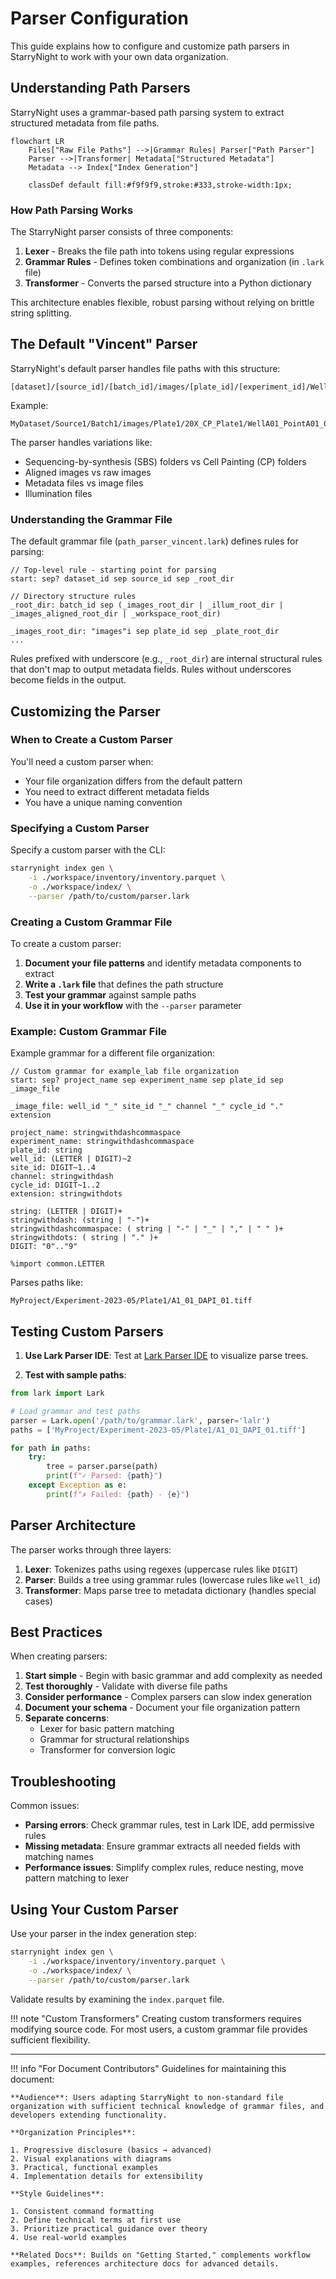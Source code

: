 # Parser Configuration

This guide explains how to configure and customize path parsers in StarryNight to work with your own data organization.

## Understanding Path Parsers

StarryNight uses a grammar-based path parsing system to extract structured metadata from file paths.

```mermaid
flowchart LR
    Files["Raw File Paths"] -->|Grammar Rules| Parser["Path Parser"]
    Parser -->|Transformer| Metadata["Structured Metadata"]
    Metadata --> Index["Index Generation"]

    classDef default fill:#f9f9f9,stroke:#333,stroke-width:1px;
```

### How Path Parsing Works

The StarryNight parser consists of three components:

1. **Lexer** - Breaks the file path into tokens using regular expressions
2. **Grammar Rules** - Defines token combinations and organization (in `.lark` file)
3. **Transformer** - Converts the parsed structure into a Python dictionary

This architecture enables flexible, robust parsing without relying on brittle string splitting.

## The Default "Vincent" Parser

StarryNight's default parser handles file paths with this structure:

```
[dataset]/[source_id]/[batch_id]/images/[plate_id]/[experiment_id]/Well[well_id]_Point[site_id]_[index]_Channel[channels]_Seq[sequence].ome.tiff
```

Example:
```
MyDataset/Source1/Batch1/images/Plate1/20X_CP_Plate1/WellA01_PointA01_0_ChannelDAPI,AF488,AF647_Seq0.ome.tiff
```

The parser handles variations like:

- Sequencing-by-synthesis (SBS) folders vs Cell Painting (CP) folders
- Aligned images vs raw images
- Metadata files vs image files
- Illumination files

### Understanding the Grammar File

The default grammar file (`path_parser_vincent.lark`) defines rules for parsing:

```
// Top-level rule - starting point for parsing
start: sep? dataset_id sep source_id sep _root_dir

// Directory structure rules
_root_dir: batch_id sep (_images_root_dir | _illum_root_dir | _images_aligned_root_dir | _workspace_root_dir)

_images_root_dir: "images"i sep plate_id sep _plate_root_dir
...
```

Rules prefixed with underscore (e.g., `_root_dir`) are internal structural rules that don't map to output metadata fields. Rules without underscores become fields in the output.

## Customizing the Parser

### When to Create a Custom Parser

You'll need a custom parser when:

- Your file organization differs from the default pattern
- You need to extract different metadata fields
- You have a unique naming convention

### Specifying a Custom Parser

Specify a custom parser with the CLI:

```sh
starrynight index gen \
    -i ./workspace/inventory/inventory.parquet \
    -o ./workspace/index/ \
    --parser /path/to/custom/parser.lark
```

### Creating a Custom Grammar File

To create a custom parser:

1. **Document your file patterns** and identify metadata components to extract
2. **Write a `.lark` file** that defines the path structure
3. **Test your grammar** against sample paths
4. **Use it in your workflow** with the `--parser` parameter

### Example: Custom Grammar File

Example grammar for a different file organization:

```
// Custom grammar for example_lab file organization
start: sep? project_name sep experiment_name sep plate_id sep _image_file

_image_file: well_id "_" site_id "_" channel "_" cycle_id "." extension

project_name: stringwithdashcommaspace
experiment_name: stringwithdashcommaspace
plate_id: string
well_id: (LETTER | DIGIT)~2
site_id: DIGIT~1..4
channel: stringwithdash
cycle_id: DIGIT~1..2
extension: stringwithdots

string: (LETTER | DIGIT)+
stringwithdash: (string | "-")+
stringwithdashcommaspace: ( string | "-" | "_" | "," | " " )+
stringwithdots: ( string | "." )+
DIGIT: "0".."9"

%import common.LETTER
```

Parses paths like:
```
MyProject/Experiment-2023-05/Plate1/A1_01_DAPI_01.tiff
```

## Testing Custom Parsers

1. **Use Lark Parser IDE**: Test at [Lark Parser IDE](https://www.lark-parser.org/ide/) to visualize parse trees.

2. **Test with sample paths**:

```python
from lark import Lark

# Load grammar and test paths
parser = Lark.open('/path/to/grammar.lark', parser='lalr')
paths = ['MyProject/Experiment-2023-05/Plate1/A1_01_DAPI_01.tiff']

for path in paths:
    try:
        tree = parser.parse(path)
        print(f"✓ Parsed: {path}")
    except Exception as e:
        print(f"✗ Failed: {path} - {e}")
```

## Parser Architecture

The parser works through three layers:

1. **Lexer**: Tokenizes paths using regexes (uppercase rules like `DIGIT`)
2. **Parser**: Builds a tree using grammar rules (lowercase rules like `well_id`)
3. **Transformer**: Maps parse tree to metadata dictionary (handles special cases)

## Best Practices

When creating parsers:

1. **Start simple** - Begin with basic grammar and add complexity as needed
2. **Test thoroughly** - Validate with diverse file paths
3. **Consider performance** - Complex parsers can slow index generation
4. **Document your schema** - Document your file organization pattern
5. **Separate concerns**:
      - Lexer for basic pattern matching
      - Grammar for structural relationships
      - Transformer for conversion logic

## Troubleshooting

Common issues:

- **Parsing errors**: Check grammar rules, test in Lark IDE, add permissive rules
- **Missing metadata**: Ensure grammar extracts all needed fields with matching names
- **Performance issues**: Simplify complex rules, reduce nesting, move pattern matching to lexer

## Using Your Custom Parser

Use your parser in the index generation step:

```sh
starrynight index gen \
    -i ./workspace/inventory/inventory.parquet \
    -o ./workspace/index/ \
    --parser /path/to/custom/parser.lark
```

Validate results by examining the `index.parquet` file.

!!! note "Custom Transformers"
    Creating custom transformers requires modifying source code. For most users, a custom grammar file provides sufficient flexibility.

---

!!! info "For Document Contributors"
    Guidelines for maintaining this document:

    **Audience**: Users adapting StarryNight to non-standard file organization with sufficient technical knowledge of grammar files, and developers extending functionality.

    **Organization Principles**:

    1. Progressive disclosure (basics → advanced)
    2. Visual explanations with diagrams
    3. Practical, functional examples
    4. Implementation details for extensibility

    **Style Guidelines**:

    1. Consistent command formatting
    2. Define technical terms at first use
    3. Prioritize practical guidance over theory
    4. Use real-world examples

    **Related Docs**: Builds on "Getting Started," complements workflow examples, references architecture docs for advanced details.
